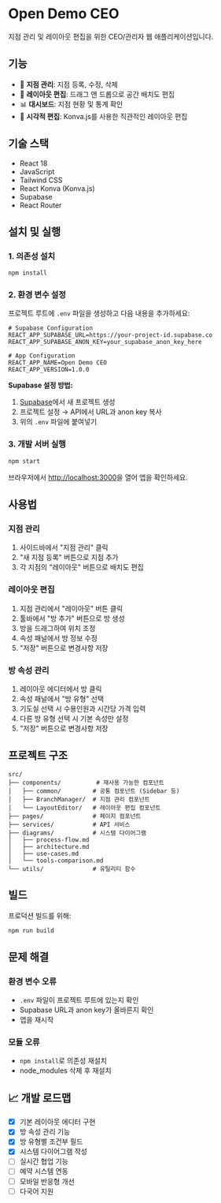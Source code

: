 # Open Demo CEO

지점 관리 및 레이아웃 편집을 위한 CEO/관리자 웹 애플리케이션입니다.

## 기능

- 🏢 **지점 관리**: 지점 등록, 수정, 삭제
- 📐 **레이아웃 편집**: 드래그 앤 드롭으로 공간 배치도 편집
- 📊 **대시보드**: 지점 현황 및 통계 확인
- 🎨 **시각적 편집**: Konva.js를 사용한 직관적인 레이아웃 편집

## 기술 스택

- React 18
- JavaScript
- Tailwind CSS
- React Konva (Konva.js)
- Supabase
- React Router

## 설치 및 실행

### 1. 의존성 설치

```bash
npm install
```

### 2. 환경 변수 설정

프로젝트 루트에 `.env` 파일을 생성하고 다음 내용을 추가하세요:

```env
# Supabase Configuration
REACT_APP_SUPABASE_URL=https://your-project-id.supabase.co
REACT_APP_SUPABASE_ANON_KEY=your_supabase_anon_key_here

# App Configuration
REACT_APP_NAME=Open Demo CEO
REACT_APP_VERSION=1.0.0
```

**Supabase 설정 방법:**

1. [Supabase](https://supabase.com)에서 새 프로젝트 생성
2. 프로젝트 설정 → API에서 URL과 anon key 복사
3. 위의 `.env` 파일에 붙여넣기

### 3. 개발 서버 실행

```bash
npm start
```

브라우저에서 [http://localhost:3000](http://localhost:3000)을 열어 앱을 확인하세요.

## 사용법

### 지점 관리

1. 사이드바에서 "지점 관리" 클릭
2. "새 지점 등록" 버튼으로 지점 추가
3. 각 지점의 "레이아웃" 버튼으로 배치도 편집

### 레이아웃 편집

1. 지점 관리에서 "레이아웃" 버튼 클릭
2. 툴바에서 "방 추가" 버튼으로 방 생성
3. 방을 드래그하여 위치 조정
4. 속성 패널에서 방 정보 수정
5. "저장" 버튼으로 변경사항 저장

### 방 속성 관리

1. 레이아웃 에디터에서 방 클릭
2. 속성 패널에서 "방 유형" 선택
3. 기도실 선택 시 수용인원과 시간당 가격 입력
4. 다른 방 유형 선택 시 기본 속성만 설정
5. "저장" 버튼으로 변경사항 저장

## 프로젝트 구조

```
src/
├── components/          # 재사용 가능한 컴포넌트
│   ├── common/         # 공통 컴포넌트 (Sidebar 등)
│   ├── BranchManager/  # 지점 관리 컴포넌트
│   └── LayoutEditor/   # 레이아웃 편집 컴포넌트
├── pages/              # 페이지 컴포넌트
├── services/           # API 서비스
├── diagrams/           # 시스템 다이어그램
│   ├── process-flow.md
│   ├── architecture.md
│   ├── use-cases.md
│   └── tools-comparison.md
└── utils/              # 유틸리티 함수
```

## 빌드

프로덕션 빌드를 위해:

```bash
npm run build
```

## 문제 해결

### 환경 변수 오류

- `.env` 파일이 프로젝트 루트에 있는지 확인
- Supabase URL과 anon key가 올바른지 확인
- 앱을 재시작

### 모듈 오류

- `npm install`로 의존성 재설치
- node_modules 삭제 후 재설치

## 📈 개발 로드맵

- [x] 기본 레이아웃 에디터 구현
- [x] 방 속성 관리 기능
- [x] 방 유형별 조건부 필드
- [x] 시스템 다이어그램 작성
- [ ] 실시간 협업 기능
- [ ] 예약 시스템 연동
- [ ] 모바일 반응형 개선
- [ ] 다국어 지원
